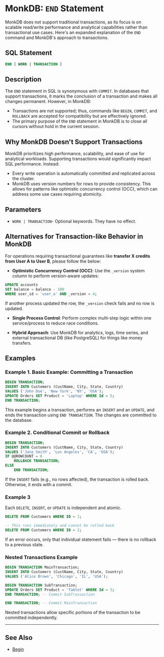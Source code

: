 # MonkDB: `END` Statement

MonkDB does not support traditional transactions, as its focus is on scalable read/write performance and analytical capabilities rather than transactional use cases. Here's an expanded explanation of the `END` command and MonkDB's approach to transactions.

## SQL Statement

```sql
END [ WORK | TRANSACTION ]
```

## Description

The `END` statement in SQL is synonymous with `COMMIT`. In databases that support transactions, it marks the conclusion of a transaction and makes all changes permanent. However, in MonkDB:

- Transactions are not supported; thus, commands like `BEGIN`, `COMMIT`, and `ROLLBACK` are accepted for compatibility but are effectively ignored.
- The primary purpose of the `END` statement in MonkDB is to close all cursors without hold in the current session.

## Why MonkDB Doesn't Support Transactions

MonkDB prioritizes high performance, scalability, and ease of use for analytical workloads. Supporting transactions would significantly impact SQL performance. Instead:

- Every write operation is automatically committed and replicated across the cluster.
- MonkDB uses version numbers for rows to provide consistency. This allows for patterns like optimistic concurrency control (OCC), which can address some use cases requiring atomicity.

## Parameters

- `WORK | TRANSACTION`- Optional keywords. They have no effect.

## Alternatives for Transaction-like Behavior in MonkDB

For operations requiring transactional guarantees like **transfer X credits from User A to User B**, please follow the below:

- **Optimistic Concurrency Control (OCC)**: Use the `_version` system column to perform version-aware updates:

```sql
UPDATE accounts
SET balance = balance - 100
WHERE user_id = 'user_a' AND _version = 4;
```

If another process updated the row, the `_version` check fails and no row is updated.

- **Single Process Control**: Perform complex multi-step logic within one service/process to reduce race conditions.

- **Hybrid Approach**: Use MonkDB for analytics, logs, time series, and external transactional DB (like PostgreSQL) for things like money transfers.

## Examples

### Example 1. Basic Example: Committing a Transaction

```sql
BEGIN TRANSACTION;
INSERT INTO Customers (CustName, City, State, Country) 
VALUES ('John Doe', 'New York', 'NY', 'USA');
UPDATE Orders SET Product = 'Laptop' WHERE Id = 5;
END TRANSACTION;
```

This example begins a transaction, performs an `INSERT` and an `UPDATE`, and ends the transaction using `END TRANSACTION`. The changes are committed to the database.

### Example 2. Conditional Commit or Rollback

```sql
BEGIN TRANSACTION;
INSERT INTO Customers (CustName, City, State, Country) 
VALUES ('Jane Smith', 'Los Angeles', 'CA', 'USA');
IF @@ROWCOUNT = 0
    ROLLBACK TRANSACTION;
ELSE
    END TRANSACTION;
```

If the `INSERT` fails (e.g., no rows affected), the transaction is rolled back. Otherwise, it ends with a commit.

### Example 3

Each `DELETE`, `INSERT`, or `UPDATE` is independent and atomic.

```sql
DELETE FROM Customers WHERE ID = 1;
```

```sql
-- This runs immediately and cannot be rolled back
DELETE FROM Customers WHERE ID = 2;
```

If an error occurs, only that individual statement fails — there is no rollback to a previous state.

### Nested Transactions Example

```sql
BEGIN TRANSACTION MainTransaction;
INSERT INTO Customers (CustName, City, State, Country) 
VALUES ('Alice Brown', 'Chicago', 'IL', 'USA');

BEGIN TRANSACTION SubTransaction;
UPDATE Orders SET Product = 'Tablet' WHERE Id = 3;
END TRANSACTION; -- Commit SubTransaction

END TRANSACTION; -- Commit MainTransaction
```

Nested transactions allow specific portions of the transaction to be committed independently.


---

## See Also

- [Begin](./20_BEGIN.md)
